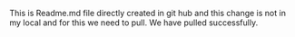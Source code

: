 This is Readme.md file directly created in git hub and this change is not in my local and for this we need to pull.
We have pulled successfully.
